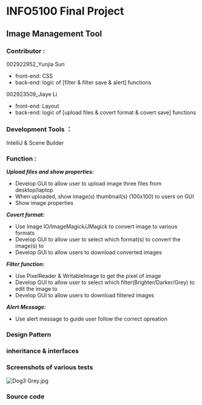 # INFO5100 Final Project <br>
## Image Management Tool <br>

### Contributor : 
002922952_Yunjia Sun
* front-end: CSS
* back-end: logic of [filter & filter save & alert] functions

002923509_Jiaye Li
* front-end: Layout
* back-end: logic of [upload files & covert format & covert save] functions


### Development Tools ：
IntelliJ & Scene Builder



### Function : 
***Upload files and show properties:***
* Develop GUI to allow user to upload image three files from desktop/laptop
* When uploaded, show image(s) thumbnail(s) (100x100) to users on GUI
* Show image properties <br>

***Covert format:***
* Use Image IO/ImageMagick/JMagick to convert image to various formats
* Develop GUI to allow user to select which format(s) to convert the image(s) to
* Develop GUI to allow users to download converted images

***Filter function:***
* Use PixelReader & WritableImage to get the pixel of image
* Develop GUI to allow user to select which filter(Brighter/Darker/Grey) to edit the image to
* Develop GUI to allow users to download filtered images

***Alert Message:***
* Use alert message to guide user follow the correct opreation


### Design Pattern


### inheritance & interfaces


### Screenshots of various tests

![Dog3 Grey.jpg](https://ibb.co/JF3C4Dn)

### Source code






